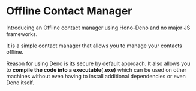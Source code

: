 # Offline Contact Manager

Introducing an Offline contact manager using Hono-Deno and no major JS frameworks.

It is a simple contact manager that allows you to manage your contacts offline.

Reason for using Deno is its secure by default approach. It also allows you to **compile the code into a executable(.exe)** which can be used on other machines without even having to install additional dependencies or even Deno itself.

